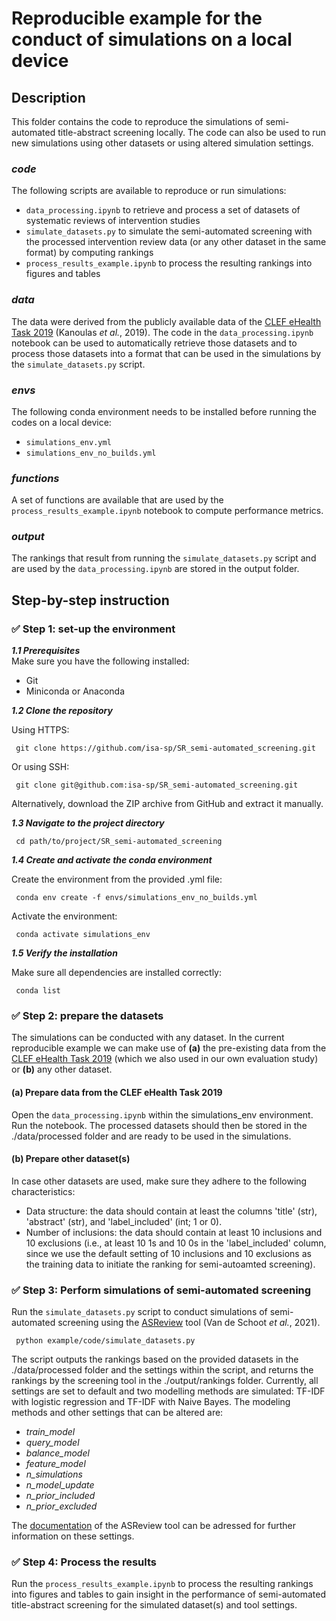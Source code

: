 # Reproducible example for the conduct of simulations on a local device

## Description
This folder contains the code to reproduce the simulations of semi-automated title-abstract screening locally. 
The code can also be used to run new simulations using other datasets or using altered simulation settings.

### *code*
The following scripts are available to reproduce or run simulations:
- ```data_processing.ipynb``` to retrieve and process a set of datasets of systematic reviews of intervention studies
- ```simulate_datasets.py``` to simulate the semi-automated screening with the processed intervention review data (or any other dataset in the same format) by computing rankings
- ```process_results_example.ipynb``` to process the resulting rankings into figures and tables

### *data*
The data were derived from the publicly available data of the [CLEF eHealth Task 2019](https://github.com/CLEF-TAR/tar/tree/master/2019-TAR) (Kanoulas *et al.*, 2019).
The code in the ```data_processing.ipynb``` notebook can be used to automatically retrieve those datasets and to process those datasets into a format that can be used in the simulations by the ```simulate_datasets.py``` script.

### *envs* 
The following conda environment needs to be installed before running the codes on a local device:
- ```simulations_env.yml```
- ```simulations_env_no_builds.yml```

### *functions*
A set of functions are available that are used by the ```process_results_example.ipynb``` notebook to compute performance metrics.

### *output* 
The rankings that result from running the ```simulate_datasets.py``` script and are used by the ```data_processing.ipynb``` are stored in the output folder.

## Step-by-step instruction
### ✅ Step 1: set-up the environment
***1.1 Prerequisites***
<br> 
Make sure you have the following installed:
- Git
- Miniconda or Anaconda

***1.2 Clone the repository***

Using HTTPS:
<pre><code> git clone https://github.com/isa-sp/SR_semi-automated_screening.git </code></pre>

Or using SSH:

<pre><code> git clone git@github.com:isa-sp/SR_semi-automated_screening.git </code></pre>

Alternatively, download the ZIP archive from GitHub and extract it manually.

***1.3 Navigate to the project directory***

<pre><code> cd path/to/project/SR_semi-automated_screening </code></pre>

***1.4 Create and activate the conda environment***

Create the environment from the provided .yml file:

<pre><code> conda env create -f envs/simulations_env_no_builds.yml </code></pre>

Activate the environment:

<pre><code> conda activate simulations_env </code></pre>

***1.5 Verify the installation***

Make sure all dependencies are installed correctly:

<pre><code> conda list </code></pre>


### ✅ Step 2: prepare the datasets
The simulations can be conducted with any dataset. In the current reproducible example we can make use of **(a)** the pre-existing data from the [CLEF eHealth Task 2019](https://github.com/CLEF-TAR/tar/tree/master/2019-TAR) (which we also used in our own evaluation study) or **(b)** any other dataset. 
#### (a) Prepare data from the CLEF eHealth Task 2019
Open the ```data_processing.ipynb``` within the simulations_env environment. Run the notebook. The processed datasets should then be stored in the ./data/processed folder and are ready to be used in the simulations.
#### (b) Prepare other dataset(s)
In case other datasets are used, make sure they adhere to the following characteristics:
- Data structure: the data should contain at least the columns 'title' (str), 'abstract' (str), and 'label_included' (int; 1 or 0).
- Number of inclusions: the data should contain at least 10 inclusions and 10 exclusions (i.e., at least 10 1s and 10 0s in the 'label_included' column, since we use the default setting of 10 inclusions and 10 exclusions as the training data to initiate the ranking for semi-autoamted screening).

### ✅ Step 3: Perform simulations of semi-automated screening
Run the ```simulate_datasets.py``` script to conduct simulations of semi-automated screening using the [ASReview](https://github.com/asreview) tool (Van de Schoot *et al.*, 2021). 

<pre><code> python example/code/simulate_datasets.py </code></pre>

The script outputs the rankings based on the provided datasets in the ./data/processed folder and the settings within the script, and returns the rankings by the screening tool in the ./output/rankings folder. Currently, all settings are set to default and two modelling methods are simulated: TF-IDF with logistic regression and TF-IDF with Naive Bayes. The modeling methods and other settings that can be altered are:
- *train_model* 
- *query_model* 
- *balance_model* 
- *feature_model*
- *n_simulations*
- *n_model_update* 
- *n_prior_included*
- *n_prior_excluded*

The [documentation](https://asreview.readthedocs.io/en/stable/technical/reference/asreview.html) of the ASReview tool can be adressed for further information on these settings.

### ✅ Step 4: Process the results
Run the ```process_results_example.ipynb``` to process the resulting rankings into figures and tables to gain insight in the performance of semi-automated title-abstract screening for the simulated dataset(s) and tool settings.

  
